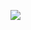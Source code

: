 ![](https://automationghana.com/wp-content/uploads/elementor/thumbs/Safety-Switches-qt4il38v975b1rl3bdy0n8hnece86hilixqj4jhcqs.jpg)
